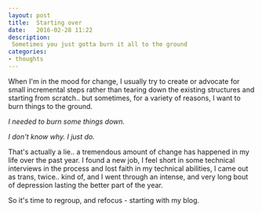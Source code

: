 ```yaml
---
layout: post
title:  Starting over
date:   2016-02-28 11:22
description:
 Sometimes you just gotta burn it all to the ground
categories:
- thoughts
---
```


When I'm in the mood for change, I usually try to create or advocate for small incremental steps rather than tearing down the existing structures and starting from scratch.. but sometimes, for a variety of reasons, I want to burn things to the ground.

_I needed to burn some things down._

_I don't know why. I just do._

That's actually a lie.. a tremendous amount of change has happened in my life over the past year. I found a new job, I feel short in some technical interviews in the process and lost faith in my technical abilities, I came out as trans, twice.. kind of, and I went through an intense, and very long bout of depression lasting the better part of the year.

So it's time to regroup, and refocus - starting with my blog.
